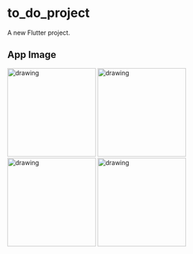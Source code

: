 # to_do_project

A new Flutter project.

## App Image

<img src="https://github.com/abdul-muyeed/to_do_list_flutter/assets/102542790/54ce97fc-e497-4e1a-826c-4f34ab0c4503" alt="drawing" width="200"/>
<img src="https://github.com/abdul-muyeed/to_do_list_flutter/assets/102542790/af8b61f1-39cb-47e0-bab1-bf65b83418e5" alt="drawing" width="200"/>
<img src="https://github.com/abdul-muyeed/to_do_list_flutter/assets/102542790/4d7814c6-5ad7-46ce-b738-ffc6e6fed504" alt="drawing" width="200"/>
<img src="https://github.com/abdul-muyeed/to_do_list_flutter/assets/102542790/524604a8-5da9-4f09-b1e7-84ad00971626" alt="drawing" width="200"/>

